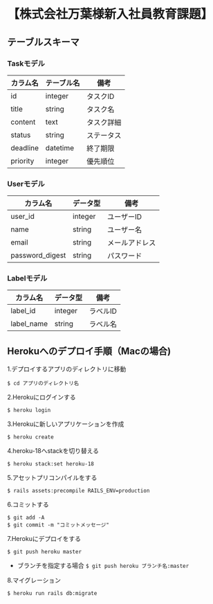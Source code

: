 # 【株式会社万葉様新入社員教育課題】


## テーブルスキーマ

### Taskモデル
| カラム名 | テーブル名 | 備考 |
| - | - | - |
| id | integer | タスクID |
| title | string | タスク名 |
| content | text | タスク詳細 |
| status | string | ステータス |
| deadline | datetime | 終了期限 |
| priority | integer | 優先順位 |

### Userモデル
| カラム名 | データ型 | 備考 |
| - | - | - |
| user_id | integer | ユーザーID |
| name | string | ユーザー名 |
| email | string | メールアドレス |
| password_digest | string | パスワード |

### Labelモデル
| カラム名 | データ型 | 備考 |
| - | - | - |
| label_id | integer | ラベルID |
| label_name | string | ラベル名 |



## Herokuへのデプロイ手順（Macの場合)

1.デプロイするアプリのディレクトリに移動
```
$ cd アプリのディレクトリ名
```

2.Herokuにログインする
```
$ heroku login
```

3.Herokuに新しいアプリケーションを作成
```
$ heroku create
```

4.heroku-18へstackを切り替える
```
$ heroku stack:set heroku-18
```

5.アセットプリコンパイルをする
```
$ rails assets:precompile RAILS_ENV=production
```

6.コミットする
```
$ git add -A
$ git commit -m "コミットメッセージ"
```

7.Herokuにデプロイをする
```
$ git push heroku master
```

- ブランチを指定する場合 `$ git push heroku ブランチ名:master`

8.マイグレーション
```
$ heroku run rails db:migrate
```
